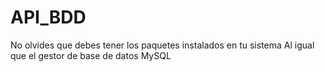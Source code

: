 # API_BDD
No olvides que debes tener los paquetes instalados en tu sistema
Al igual que el gestor de base de datos MySQL
